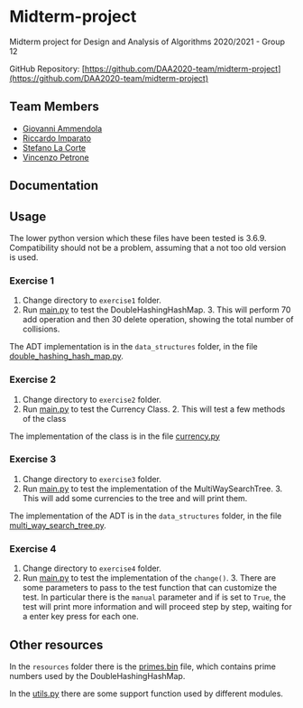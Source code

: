 # Midterm-project
Midterm project for Design and Analysis of Algorithms 2020/2021 - Group 12

GitHub Repository: [https://github.com/DAA2020-team/midterm-project](https://github.com/DAA2020-team/midterm-project)

## Team Members
* [Giovanni Ammendola](https://github.com/giorge1)
* [Riccardo Imparato](https://github.com/r4004)
* [Stefano La Corte](https://github.com/phesmatos)
* [Vincenzo Petrone](https://github.com/v8p1197)

## Documentation
[//]: # "See the [documentation](documentation.pdf) for further information. TODO: add documentation pdf"

## Usage
The lower python version which these files have been tested is 3.6.9. Compatibility should not be a problem, assuming that a not too old version is used.

### Exercise 1
1. Change directory to `exercise1` folder.
2. Run [main.py](exercise1/main.py) to test the DoubleHashingHashMap.
    3. This will perform 70 add operation and then 30 delete operation, showing the total number of collisions.
    
The ADT implementation is in the `data_structures` folder, in the file [double_hashing_hash_map.py](data_structures/double_hashing_hash_map.py).

### Exercise 2
1. Change directory to `exercise2` folder.
2. Run [main.py](exercise2/main.py) to test the Currency Class.
    2. This will test a few methods of the class

The implementation of the class is in the file [currency.py](exercise2/currency.py)

### Exercise 3
1. Change directory to `exercise3` folder.
2. Run [main.py](exercise3/main.py) to test the implementation of the MultiWaySearchTree.
    3. This will add some currencies to the tree and will print them.
    
The implementation of the ADT is in the `data_structures` folder, in the file [multi_way_search_tree.py](data_structures/multi_way_search_tree.py).

### Exercise 4
1. Change directory to `exercise4` folder.
2. Run [main.py](exercise4/main.py) to test the implementation of the `change()`.
    3. There are some parameters to pass to the test function that can customize the test. In particular
     there is the `manual` parameter and if is set to `True`, the test will print more information and will proceed step
     by step, waiting for a enter key press for each one.
   
## Other resources
In the `resources` folder there is the [primes.bin](resources/primes.bin) file, which contains prime numbers used by the DoubleHashingHashMap.

In the [utils.py](utils.py) there are some support function used by different modules.

